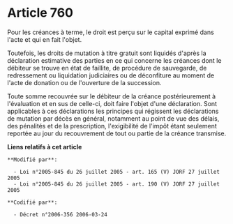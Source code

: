 # Article 760

Pour les créances à terme, le droit est perçu sur le capital exprimé dans l'acte et qui en fait l'objet.

Toutefois, les droits de mutation à titre gratuit sont liquidés d'après la déclaration estimative des parties en ce qui
concerne les créances dont le débiteur se trouve en état de faillite, de procédure de sauvegarde, de redressement ou
liquidation judiciaires ou de déconfiture au moment de l'acte de donation ou de l'ouverture de la succession.

Toute somme recouvrée sur le débiteur de la créance postérieurement à l'évaluation et en sus de celle-ci, doit faire l'objet
d'une déclaration. Sont applicables à ces déclarations les principes qui régissent les déclarations de mutation par décès en
général, notamment au point de vue des délais, des pénalités et de la prescription, l'exigibilité de l'impôt étant seulement
reportée au jour du recouvrement de tout ou partie de la créance transmise.

**Liens relatifs à cet article**

	**Modifié par**:

	  - Loi n°2005-845 du 26 juillet 2005 - art. 165 (V) JORF 27 juillet 2005
	  - Loi n°2005-845 du 26 juillet 2005 - art. 190 (V) JORF 27 juillet 2005

	**Codifié par**:

	  - Décret n°2006-356 2006-03-24
